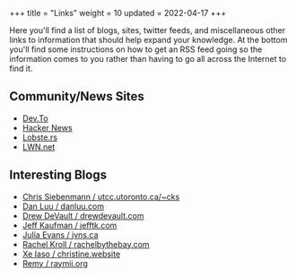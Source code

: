 +++
title = "Links"
weight = 10
updated = 2022-04-17
+++

Here you'll find a list of blogs, sites, twitter feeds, and miscellaneous other
links to information that should help expand your knowledge. At the bottom you'll
find some instructions on how to get an RSS feed going so the information comes
to you rather than having to go all across the Internet to find it.

## Community/News Sites

- [Dev.To](https://dev.to/)
- [Hacker News](https://news.ycombinator.com/)
- [Lobste.rs](https://lobste.rs/)
- [LWN.net](https://lwn.net/)

## Interesting Blogs

- [Chris Siebenmann / utcc.utoronto.ca/~cks](https://utcc.utoronto.ca/~cks/space/blog/)
- [Dan Luu / danluu.com](https://danluu.com/)
- [Drew DeVault / drewdevault.com](https://drewdevault.com/)
- [Jeff Kaufman / jefftk.com](https://www.jefftk.com/)
- [Julia Evans / jvns.ca](https://jvns.ca/)
- [Rachel Kroll / rachelbythebay.com](https://rachelbythebay.com/w/)
- [Xe Iaso / christine.website](https://christine.website/)
- [Remy / raymii.org](https://raymii.org/s/)